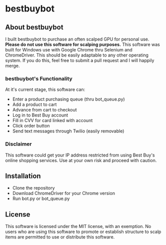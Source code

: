 # bestbuybot

## About bestbuybot
I built bestbuybot to purchase an often scalped GPU for personal use. **Please do not use this software for scalping purposes.** This software was built for Windows use with Google Chrome thru Selenium and ChromeDriver. This should be easily adaptable to any other operating system. If you do this, feel free to submit a pull request and I will happily merge.

### bestbuybot's Functionality
At it's current stage, this software can:  
- Enter a product purchasing queue (thru bot_queue.py)
- Add a product to cart
- Advance from cart to checkout
- Log in to Best Buy account
- Fill in CVV for card linked with account
- Click order button
- Send text messages through Twilio (easily removable)

### Disclaimer
This software could get your IP address restricted from using Best Buy's online shopping services. Use at your own risk and proceed with caution.

## Installation
- Clone the repository
- Download ChromeDriver for your Chrome version
- Run bot\.py or bot_queue.py

## License
This software is licensed under the MIT license, with an exemption. No users who are using this software to promote or establish structure to scalp items are permitted to use or distribute this software.